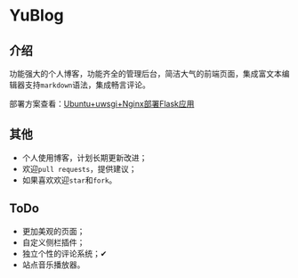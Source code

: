 # YuBlog

## 介绍

功能强大的个人博客，功能齐全的管理后台，简洁大气的前端页面，集成富文本编辑器支持`markdown`语法，集成畅言评论。

部署方案查看：[Ubuntu+uwsgi+Nginx部署Flask应用](http://www.yukunweb.com/2017/12/ubuntu-nginx-uwsgi-flask-app/)


## 其他

- 个人使用博客，计划长期更新改进；
- 欢迎`pull requests`，提供建议；
- 如果喜欢欢迎`star`和`fork`。


## ToDo

- 更加美观的页面；
- 自定义侧栏插件；
- 独立个性的评论系统；✔
- 站点音乐播放器。